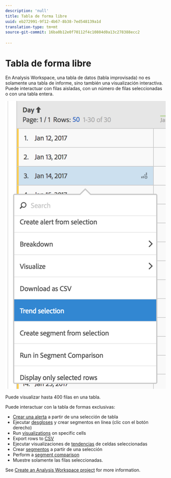 ```yaml
---
description: 'null'
title: Tabla de forma libre
uuid: eb272991-9f12-4b67-8b38-7ed548139a1d
translation-type: tm+mt
source-git-commit: 16ba0b12e0f70112f4c10804d0a13c278388ecc2

---
```



# Tabla de forma libre

En Analysis Workspace, una tabla de datos (tabla improvisada) no es solamente una tabla de informe, sino también una visualización interactiva. Puede interactuar con filas aisladas, con un número de filas seleccionadas o con una tabla entera.

![](assets/data-table.png)

Puede visualizar hasta 400 filas en una tabla.

Puede interactuar con la tabla de formas exclusivas:

* [Crear una alerta](/help/components/c-alerts/alert-builder.md) a partir de una selección de tabla
* Ejecutar [desgloses](/help/analyze/analysis-workspace/components/dimensions/t-breakdown-fa.md) y crear segmentos en línea (clic con el botón derecho)
* Run [visualizations](/help/analyze/analysis-workspace/visualizations/freeform-analysis-visualizations.md) on specific cells
* Export rows to [CSV](/help/analyze/analysis-workspace/curate-share/download-send.md)
* Ejecutar visualizaciones de [tendencias](/help/analyze/analysis-workspace/analysis-workspace-features.md#section_34930C967C104C2B9092BA8DCF2BF81A) de celdas seleccionadas
* Crear  [segmentos](/help/analyze/analysis-workspace/components/t-freeform-project-segment.md) a partir de una selección
* Perform a [segment comparison](/help/analyze/analysis-workspace/c-panels/c-segment-comparison/segment-comparison.md)
* Muestre solamente las filas seleccionadas.

See [Create an Analysis Workspace project](/help/analyze/analysis-workspace/build-workspace-project/t-freeform-project.md) for more information.
